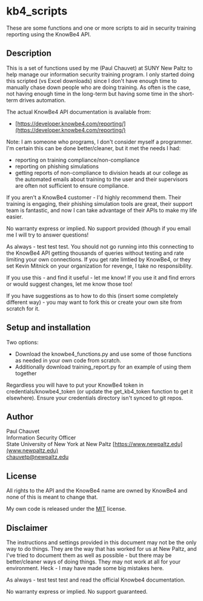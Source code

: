 # kb4_scripts
These are some functions and one or more scripts to aid in security training reporting using the KnowBe4 API.

## Description
This is a set of functions used by me (Paul Chauvet) at SUNY New Paltz
to help manage our information security training program.  I only started doing
this scripted (vs Excel downloads) since I don't have enough time to manually
chase down people who are doing training.  As often is the case, not having enough
time in the long-term but having some time in the short-term drives automation.

The actual KnowBe4 API documentation is available from:
 * [https://developer.knowbe4.com/reporting/](https://developer.knowbe4.com/reporting/)

Note: I am someone who programs, I don't consider myself a programmer.
I'm certain this can be done better/cleaner, but it met the needs I had:
  - reporting on training compliance/non-compliance
  - reporting on phishing simulations
  - getting reports of non-compliance to division heads at our college as the
    automated emails about training to the user and their supervisors are often
    not sufficient to ensure compliance.

If you aren't a KnowBe4 customer - I'd highly recommend them.  Their training
is engaging, their phishing simulation tools are great, their support team
is fantastic, and now I can take advantage of their APIs to make my life easier.

No warranty express or implied. No support provided (though if you email
me I will try to answer questions!

As always - test test test. You should not go running into this connecting
to the KnowBe4 API getting thousands of queries without testing and rate
limiting your own connections.  If you get rate limtied by KnowBe4, or they
set Kevin Mitnick on your organization for revenge, I take no responsibility.

If you use this - and find it useful - let me know!
If you use it and find errors or would suggest changes, let me know those too!

If you have suggestions as to how to do this (insert some completely different
way) - you may want to fork this or create your own site from scratch for it.

## Setup and installation
Two options:
* Download the knowbe4_functions.py and use some of those functions as needed in your own code from scratch.
* Additionally download training_report.py for an example of using them together

Regardless you will have to put your KnowBe4 token in credentials/knowbe4_token (or update the
get_kb4_token function to get it elsewhere).  Ensure your credentials directory isn't synced to git repos.


## Author
Paul Chauvet  
Information Security Officer  
State University of New York at New Paltz [https://www.newpaltz.edu](www.newpaltz.edu)  
chauvetp@newpaltz.edu

## License
All rights to the API and the KnowBe4 name are owned by KnowBe4 and none of this is meant to change that.

My own code is released under the [MIT](https://choosealicense.com/licenses/mit/) license.

## Disclaimer
The instructions and settings provided in this document may not be the only way to do things. They are the way that has worked for us at New Paltz, and I've tried to document them as well as possible - but there may be better/cleaner ways of doing things. They may not work at all for your environment. Heck - I may have made some big mistakes here.

As always - test test test and read the official Knowbe4 documentation.

No warranty express or implied. No support guaranteed.
